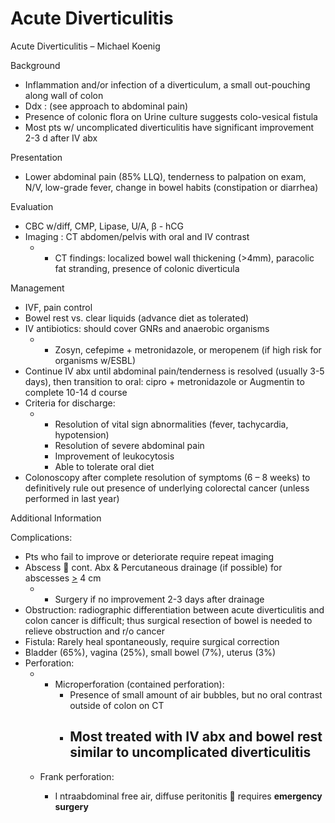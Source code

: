 # Acute Diverticulitis
 
Acute Diverticulitis – Michael Koenig

Background

-   Inflammation
    and/or infection of a diverticulum, a small out-pouching along wall
    of colon
-   Ddx
    : (see approach to abdominal pain)
-   Presence of colonic flora on Urine culture suggests colo-vesical
    fistula
-   Most pts w/ uncomplicated diverticulitis have significant
    improvement 2-3 d after IV abx

Presentation

-   Lower abdominal pain (85% LLQ), tenderness to palpation on exam,
    N/V, low-grade fever, change in bowel habits (constipation or
    diarrhea)

Evaluation

-   CBC w/diff, CMP, Lipase, U/A,
    β
    \- hCG
-   Imaging
    : CT abdomen/pelvis with oral and IV contrast
    -   -   CT findings: localized bowel wall thickening (>4mm),
            paracolic fat stranding, presence of colonic diverticula

Management

-   IVF, pain control
-   Bowel rest vs. clear liquids (advance diet as tolerated)
-   IV antibiotics: should cover GNRs and anaerobic organisms
    -   -   Zosyn, cefepime + metronidazole, or meropenem (if high risk
            for organisms w/ESBL)
-   Continue IV abx until abdominal pain/tenderness is resolved (usually
    3-5 days), then transition to oral: cipro + metronidazole or
    Augmentin to complete 10-14 d course
-   Criteria for discharge:
    -   -   Resolution of vital sign abnormalities (fever, tachycardia,
            hypotension)
        -   Resolution of severe abdominal pain
        -   Improvement of leukocytosis
        -   Able to tolerate oral diet
-   Colonoscopy after complete resolution of symptoms (6 – 8 weeks) to
    definitively rule out presence of underlying colorectal cancer
    (unless performed in last year)

Additional Information

Complications:

-   Pts who fail to improve or deteriorate require repeat imaging
-   Abscess
    
    cont. Abx & Percutaneous drainage (if possible) for abscesses
    <u>\></u> 4 cm
    -   -   Surgery if no improvement 2-3 days after drainage
-   Obstruction: radiographic differentiation between acute
    diverticulitis and colon cancer is difficult; thus surgical
    resection of bowel is needed to relieve obstruction and r/o cancer
-   Fistula: Rarely heal spontaneously, require surgical correction
-   Bladder (65%), vagina (25%), small bowel (7%), uterus (3%)
-   Perforation:
    -   -   Microperforation (contained perforation):
            -   Presence
                of small amount of air bubbles, but no oral contrast
                outside of colon on CT
            -   Most
                treated with IV abx and bowel rest similar to
                uncomplicated diverticulitis
                -   

    -   Frank perforation:
        -   I
            ntraabdominal free
            air, diffuse peritonitis
            
            requires **emergency surgery**
